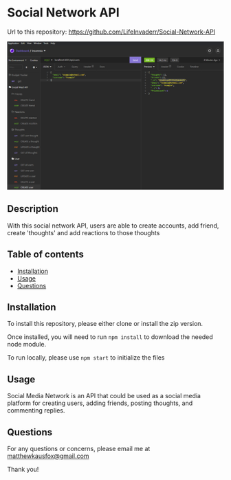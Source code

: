 # Social Network API
Url to this repository: https://github.com/LifeInvaderr/Social-Network-API

![Social-Media-Network](/images/SocialMediaCapture.PNG)

## Description
With this social network API, users are able to create accounts, add friend, create 'thoughts' and add reactions to those thoughts

## Table of contents
* [Installation](#installation)
* [Usage](#usage)
* [Questions](#questions)

## Installation
To install this repository, please either clone or install the zip version.

Once installed, you will need to run `npm install` to download the needed node module.

To run locally, please use `npm start` to initialize the files

## Usage

Social Media Network is an API that could be used as a social media platform for creating users, adding friends, posting thoughts, and commenting replies.

## Questions

For any questions or concerns, please email me at matthewkausfox@gmail.com

Thank you!
